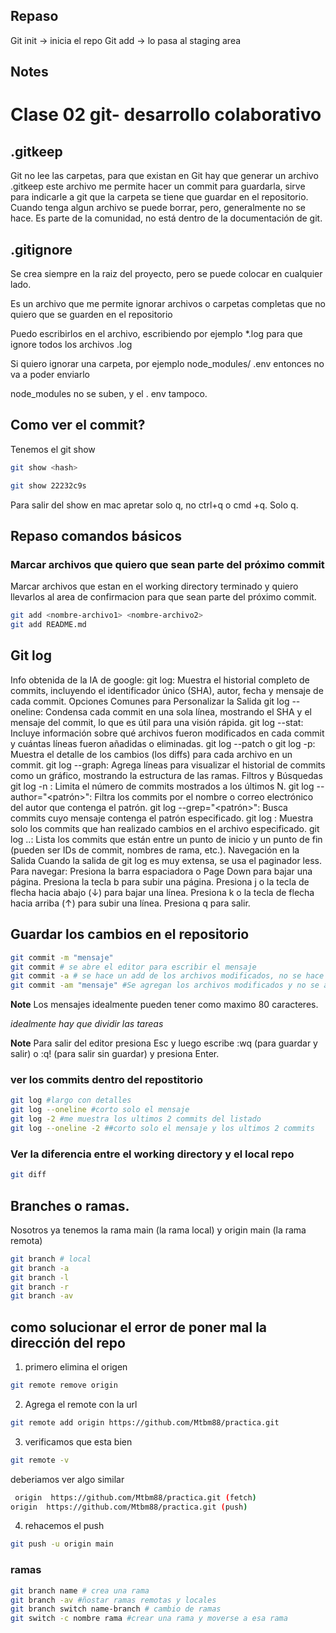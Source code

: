 ## Repaso
Git init -> inicia el repo
Git add -> lo pasa al  staging area
## Notes


# Clase 02 git- desarrollo colaborativo 
## .gitkeep
Git no lee las carpetas, para que existan en Git hay que generar un archivo .gitkeep este archivo me permite hacer un commit para guardarla, sirve para indicarle a git que la carpeta se tiene que guardar en el repositorio. 
Cuando tenga algun archivo se puede borrar, pero, generalmente no se hace. Es parte de la comunidad, no está dentro de la documentación de git. 

## .gitignore

Se crea siempre en la raiz del proyecto, pero se puede colocar en cualquier lado.  

Es un archivo que me permite ignorar archivos o carpetas completas que no quiero que se guarden en el repositorio 

Puedo escribirlos en el archivo, escribiendo por ejemplo *.log para que ignore todos los archivos .log

Si quiero ignorar una carpeta, por ejemplo node_modules/ 
.env entonces no va a poder enviarlo 

node_modules no se suben, y el . env tampoco. 

## Como ver el commit? 
Tenemos el  git show

```sh
git show <hash>

git show 22232c9s
```


Para salir del show en mac apretar solo q, no ctrl+q o cmd +q. Solo q. 

## Repaso comandos básicos 
### Marcar archivos que quiero que sean parte del próximo commit

Marcar archivos que estan en el working directory terminado y quiero llevarlos al area de confirmacion para que sean parte del próximo commit.
```sh
git add <nombre-archivo1> <nombre-archivo2>
git add README.md
```
## Git log

Info obtenida de la IA de google: 
git log: Muestra el historial completo de commits, incluyendo el identificador único (SHA), autor, fecha y mensaje de cada commit.
Opciones Comunes para Personalizar la Salida 
git log --oneline: Condensa cada commit en una sola línea, mostrando el SHA y el mensaje del commit, lo que es útil para una visión rápida.
git log --stat: Incluye información sobre qué archivos fueron modificados en cada commit y cuántas líneas fueron añadidas o eliminadas.
git log --patch o git log -p: Muestra el detalle de los cambios (los diffs) para cada archivo en un commit.
git log --graph: Agrega líneas para visualizar el historial de commits como un gráfico, mostrando la estructura de las ramas.
Filtros y Búsquedas
git log -n <N>: Limita el número de commits mostrados a los últimos N. 
git log --author="<patrón>": Filtra los commits por el nombre o correo electrónico del autor que contenga el patrón. 
git log --grep="<patrón>": Busca commits cuyo mensaje contenga el patrón especificado. 
git log <archivo>: Muestra solo los commits que han realizado cambios en el archivo especificado. 
git log <inicio>..<fin>: Lista los commits que están entre un punto de inicio y un punto de fin (pueden ser IDs de commit, nombres de rama, etc.). 
Navegación en la Salida
Cuando la salida de git log es muy extensa, se usa el paginador less. Para navegar: 
Presiona la barra espaciadora o Page Down para bajar una página.
Presiona la tecla b para subir una página.
Presiona j o la tecla de flecha hacia abajo (↓) para bajar una línea.
Presiona k o la tecla de flecha hacia arriba (↑) para subir una línea.
Presiona q para salir.

## Guardar los cambios en el repositorio

```sh
git commit -m "mensaje"
git commit # se abre el editor para escribir el mensaje
git commit -a # se hace un add de los archivos modificados, no se hace un add de los archivos untracked y se abre el editor para escribir el mensaje
git commit -am "mensaje" #Se agregan los archivos modificados y no se abre el editor para escribir el mensaje 

```



**Note** Los mensajes idealmente pueden tener como maximo 80 caracteres. 

*idealmente hay que dividir las tareas*


**Note** Para salir del editor 
presiona Esc y luego escribe :wq (para guardar y salir) o :q! (para salir sin guardar) y presiona Enter. 

### ver los commits dentro del repostitorio 

```sh 
git log #largo con detalles
git log --oneline #corto solo el mensaje
git log -2 #me muestra los ultimos 2 commits del listado
git log --oneline -2 ##corto solo el mensaje y los ultimos 2 commits
```

### Ver la diferencia entre el working directory y el local repo 
```sh
git diff
```

## Branches o ramas. 

Nosotros ya tenemos la rama main (la rama local) y origin main (la rama remota)

```sh
git branch # local
git branch -a
git branch -l 
git branch -r
git branch -av

```

## como solucionar el error de poner mal la dirección del repo 
1) primero elimina el origen 
```sh 
git remote remove origin
````

2) Agrega el remote con la url 
 ```sh
 git remote add origin https://github.com/Mtbm88/practica.git
 ```
 
 3) verificamos que esta bien 
```sh 
git remote -v
```
 deberiamos ver algo similar
```sh
 origin  https://github.com/Mtbm88/practica.git (fetch)
origin  https://github.com/Mtbm88/practica.git (push)
```
4)  rehacemos el push 
```sh
git push -u origin main
``` 

### ramas

 ```sh 
 git branch name # crea una rama 
 git branch -av #ñostar ramas remotas y locales
 git branch switch name-branch # cambio de ramas 
 git switch -c nombre rama #crear una rama y moverse a esa rama
 ```
 